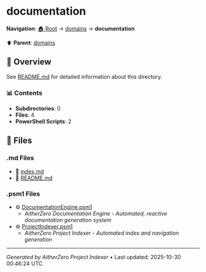 # documentation

**Navigation**: [🏠 Root](../../index.md) → [domains](../index.md) → **documentation**

⬆️ **Parent**: [domains](../index.md)

## 📖 Overview

See [README.md](./README.md) for detailed information about this directory.

### 📊 Contents

- **Subdirectories**: 0
- **Files**: 4
- **PowerShell Scripts**: 2

## 📄 Files

### .md Files

- 📝 [index.md](./index.md)
- 📝 [README.md](./README.md)

### .psm1 Files

- ⚙️ [DocumentationEngine.psm1](./DocumentationEngine.psm1)
  - *AitherZero Documentation Engine - Automated, reactive documentation generation system*
- ⚙️ [ProjectIndexer.psm1](./ProjectIndexer.psm1)
  - *AitherZero Project Indexer - Automated index and navigation generation*

---

*Generated by AitherZero Project Indexer* • Last updated: 2025-10-30 00:46:24 UTC

